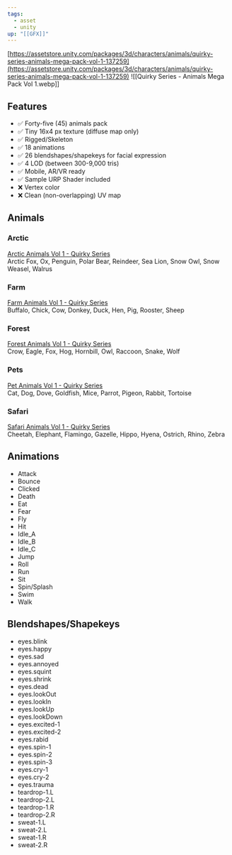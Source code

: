```yaml
---
tags:
  - asset
  - unity
up: "[[GFX]]"
---
```

[https://assetstore.unity.com/packages/3d/characters/animals/quirky-series-animals-mega-pack-vol-1-137259](https://assetstore.unity.com/packages/3d/characters/animals/quirky-series-animals-mega-pack-vol-1-137259)
![[Quirky Series - Animals Mega Pack Vol 1.webp]]

## Features
- ✅ Forty-five (45) animals pack
- ✅ Tiny 16x4 px texture (diffuse map only)
- ✅ Rigged/Skeleton
- ✅ 18 animations
- ✅ 26 blendshapes/shapekeys for facial expression
- ✅ 4 LOD (between 300-9,000 tris)
- ✅ Mobile, AR/VR ready
- ✅ Sample URP Shader included
- ❌ Vertex color
- ❌ Clean (non-overlapping) UV map

## Animals

### Arctic
[Arctic Animals Vol 1 - Quirky Series](https://assetstore.unity.com/packages/3d/characters/animals/arctic-animals-vol-1-quirky-series-169548)  
Arctic Fox, Ox, Penguin, Polar Bear, Reindeer, Sea Lion, Snow Owl, Snow Weasel, Walrus

### Farm
[Farm Animals Vol 1 - Quirky Series](https://assetstore.unity.com/packages/3d/characters/animals/farm-animals-vol-1-quirky-series-118790)  
Buffalo, Chick, Cow, Donkey, Duck, Hen, Pig, Rooster, Sheep

### Forest
[Forest Animals Vol 1 - Quirky Series](https://assetstore.unity.com/packages/3d/characters/animals/mammals/forest-animals-vol-1-quirky-series-137294)  
Crow, Eagle, Fox, Hog, Hornbill, Owl, Raccoon, Snake, Wolf

### Pets
[Pet Animals Vol 1 - Quirky Series](https://assetstore.unity.com/packages/3d/characters/animals/pet-animals-vol-1-quirky-series-119975)  
Cat, Dog, Dove, Goldfish, Mice, Parrot, Pigeon, Rabbit, Tortoise

### Safari
[Safari Animals Vol 1 - Quirky Series](https://assetstore.unity.com/packages/3d/characters/animals/safari-animals-vol-1-quirky-series-169549)  
Cheetah, Elephant, Flamingo, Gazelle, Hippo, Hyena, Ostrich, Rhino, Zebra

## Animations
- Attack
- Bounce
- Clicked
- Death
- Eat
- Fear
- Fly
- Hit
- Idle_A
- Idle_B
- Idle_C
- Jump
- Roll
- Run
- Sit
- Spin/Splash
- Swim
- Walk

## Blendshapes/Shapekeys
- eyes.blink
- eyes.happy
- eyes.sad
- eyes.annoyed
- eyes.squint
- eyes.shrink
- eyes.dead
- eyes.lookOut
- eyes.lookIn
- eyes.lookUp
- eyes.lookDown
- eyes.excited-1
- eyes.excited-2
- eyes.rabid
- eyes.spin-1
- eyes.spin-2
- eyes.spin-3
- eyes.cry-1
- eyes.cry-2
- eyes.trauma
- teardrop-1.L
- teardrop-2.L
- teardrop-1.R
- teardrop-2.R
- sweat-1.L
- sweat-2.L
- sweat-1.R
- sweat-2.R